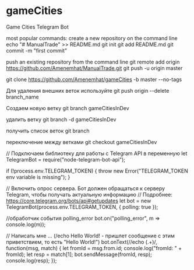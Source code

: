 # gameCities

Game Cities Telegram Bot

most popular commands:
create a new repository on the command line
echo "# ManualTrade" >> README.md
git init
git add README.md
git commit -m "first commit"

push an existing repository from the command line
git remote add origin https://github.com/Amenemhat/ManualTrade.git
git push -u origin master

git clone https://github.com/Amenemhat/gameCities -b master --no-tags

Для удаления внешних веток используйте
git push origin --delete branch_name

Создаем новую ветку
git branch gameCitiesInDev

удалить ветку
git branch -d gameCitiesInDev

получить список веток
git branch

переключение между ветками
git checkout gameCitiesInDev

// Подключаем библиотеку для работы с Telegram API в переменную
let TelegramBot = require("node-telegram-bot-api");

if (!process.env.TELEGRAM_TOKEN) {
throw new Error("TELEGRAM_TOKEN env variable is missing");
}

// Включить опрос сервера. Бот должен обращаться к серверу Telegram, чтобы получать актуальную информацию
// Подробнее: https://core.telegram.org/bots/api#getupdates
let bot = new TelegramBot(process.env.TELEGRAM_TOKEN, { polling: true });

//обработчик события polling_error
bot.on("polling_error", m => console.log(m));

// Написать мне ... (/echo Hello World! - пришлет сообщение с этим приветствием, то есть "Hello World!")
bot.onText(/\/echo (.+)/, function(msg, match) {
let fromId = msg.from.id;
console.log("fromId: " + fromId);
let resp = match[1];
bot.sendMessage(fromId, resp);
console.log(resp);
});

